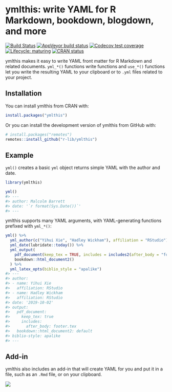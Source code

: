
<!-- README.md is generated from README.Rmd. Please edit that file -->

# ymlthis: write YAML for R Markdown, bookdown, blogdown, and more

<!-- badges: start -->

[![Build
Status](https://travis-ci.org/r-lib/ymlthis.svg?branch=master)](https://travis-ci.org/r-lib/ymlthis)
[![AppVeyor build
status](https://ci.appveyor.com/api/projects/status/folqefg7g5afi4w1?svg=true)](https://ci.appveyor.com/project/malcolmbarrett/ymlthis/branch/master)
[![Codecov test
coverage](https://codecov.io/gh/r-lib/ymlthis/branch/master/graph/badge.svg)](https://codecov.io/gh/r-lib/ymlthis?branch=master)
[![Lifecycle:
maturing](https://img.shields.io/badge/lifecycle-maturing-blue.svg)](https://www.tidyverse.org/lifecycle/#maturing)
[![CRAN
status](https://www.r-pkg.org/badges/version/ymlthis)](https://cran.r-project.org/package=ymlthis)
<!-- badges: end -->

ymlthis makes it easy to write YAML front matter for R Markdown and
related documents. `yml_*()` functions write functions and `use_*()`
functions let you write the resulting YAML to your clipboard or to
`.yml` files related to your project.

## Installation

You can install ymlthis from CRAN with:

``` r
install.packages("ymlthis")
```

Or you can install the development version of ymlthis from GitHub with:

``` r
# install.packages("remotes")
remotes::install_github("r-lib/ymlthis")
```

## Example

`yml()` creates a basic `yml` object returns simple YAML with the author
and date.

``` r
library(ymlthis)

yml()
#> ---
#> author: Malcolm Barrett
#> date: '`r format(Sys.Date())`'
#> ---
```

ymlthis supports many YAML arguments, with YAML-generating functions
prefixed with `yml_*()`:

``` r
yml() %>% 
  yml_author(c("Yihui Xie", "Hadley Wickham"), affiliation = "RStudio") %>% 
  yml_date(lubridate::today()) %>% 
  yml_output(
    pdf_document(keep_tex = TRUE, includes = includes2(after_body = "footer.tex")), 
    bookdown::html_document2()
  ) %>% 
  yml_latex_opts(biblio_style = "apalike")
#> ---
#> author:
#> - name: Yihui Xie
#>   affiliation: RStudio
#> - name: Hadley Wickham
#>   affiliation: RStudio
#> date: '2019-10-02'
#> output:
#>   pdf_document:
#>     keep_tex: true
#>     includes:
#>       after_body: footer.tex
#>   bookdown::html_document2: default
#> biblio-style: apalike
#> ---
```

## Add-in

ymlthis also includes an add-in that will create YAML for you and put it
in a file, such as an `.Rmd` file, or on your clipboard.

![](https://i.imgur.com/5dFkcx9.gif)
